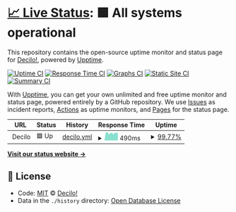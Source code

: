 # [📈 Live Status](https://status.decilo.ar): <!--live status--> **🟩 All systems operational**

This repository contains the open-source uptime monitor and status page for [Decilo!](https://decilo.ar), powered by [Upptime](https://github.com/upptime/upptime).

[![Uptime CI](https://github.com/koj-co/upptime/workflows/Uptime%20CI/badge.svg)](https://github.com/koj-co/upptime/actions?query=workflow%3A%22Uptime+CI%22)
[![Response Time CI](https://github.com/koj-co/upptime/workflows/Response%20Time%20CI/badge.svg)](https://github.com/koj-co/upptime/actions?query=workflow%3A%22Response+Time+CI%22)
[![Graphs CI](https://github.com/koj-co/upptime/workflows/Graphs%20CI/badge.svg)](https://github.com/koj-co/upptime/actions?query=workflow%3A%22Graphs+CI%22)
[![Static Site CI](https://github.com/koj-co/upptime/workflows/Static%20Site%20CI/badge.svg)](https://github.com/koj-co/upptime/actions?query=workflow%3A%22Static+Site+CI%22)
[![Summary CI](https://github.com/koj-co/upptime/workflows/Summary%20CI/badge.svg)](https://github.com/koj-co/upptime/actions?query=workflow%3A%22Summary+CI%22)

With [Upptime](https://upptime.js.org), you can get your own unlimited and free uptime monitor and status page, powered entirely by a GitHub repository. We use [Issues](https://github.com/decilo/decilo_upttime/issues) as incident reports, [Actions](https://github.com/decilo/decilo_upttime/actions) as uptime monitors, and [Pages](https://status.decilo.ar) for the status page.

<!--start: status pages-->
<!-- This summary is generated by Upptime (https://github.com/upptime/upptime) -->
<!-- Do not edit this manually, your changes will be overwritten -->
<!-- prettier-ignore -->
| URL | Status | History | Response Time | Uptime |
| --- | ------ | ------- | ------------- | ------ |
| <img alt="" src="https://favicons.githubusercontent.com/null" height="13"> Decilo | 🟩 Up | [decilo.yml](https://github.com/decilo/decilo_upptime/commits/master/history/decilo.yml) | <details><summary><img alt="Response time graph" src="./graphs/decilo/response-time-week.png" height="20"> 490ms</summary><br><a href="https://status.decilo.ar/history/decilo"><img alt="Response time 1193" src="https://img.shields.io/endpoint?url=https%3A%2F%2Fraw.githubusercontent.com%2Fdecilo%2Fdecilo_upptime%2Fmaster%2Fapi%2Fdecilo%2Fresponse-time.json"></a><br><a href="https://status.decilo.ar/history/decilo"><img alt="24-hour response time 507" src="https://img.shields.io/endpoint?url=https%3A%2F%2Fraw.githubusercontent.com%2Fdecilo%2Fdecilo_upptime%2Fmaster%2Fapi%2Fdecilo%2Fresponse-time-day.json"></a><br><a href="https://status.decilo.ar/history/decilo"><img alt="7-day response time 490" src="https://img.shields.io/endpoint?url=https%3A%2F%2Fraw.githubusercontent.com%2Fdecilo%2Fdecilo_upptime%2Fmaster%2Fapi%2Fdecilo%2Fresponse-time-week.json"></a><br><a href="https://status.decilo.ar/history/decilo"><img alt="30-day response time 1363" src="https://img.shields.io/endpoint?url=https%3A%2F%2Fraw.githubusercontent.com%2Fdecilo%2Fdecilo_upptime%2Fmaster%2Fapi%2Fdecilo%2Fresponse-time-month.json"></a><br><a href="https://status.decilo.ar/history/decilo"><img alt="1-year response time 1193" src="https://img.shields.io/endpoint?url=https%3A%2F%2Fraw.githubusercontent.com%2Fdecilo%2Fdecilo_upptime%2Fmaster%2Fapi%2Fdecilo%2Fresponse-time-year.json"></a></details> | <details><summary><a href="https://status.decilo.ar/history/decilo">99.77%</a></summary><a href="https://status.decilo.ar/history/decilo"><img alt="All-time uptime 99.66%" src="https://img.shields.io/endpoint?url=https%3A%2F%2Fraw.githubusercontent.com%2Fdecilo%2Fdecilo_upptime%2Fmaster%2Fapi%2Fdecilo%2Fuptime.json"></a><br><a href="https://status.decilo.ar/history/decilo"><img alt="24-hour uptime 100.00%" src="https://img.shields.io/endpoint?url=https%3A%2F%2Fraw.githubusercontent.com%2Fdecilo%2Fdecilo_upptime%2Fmaster%2Fapi%2Fdecilo%2Fuptime-day.json"></a><br><a href="https://status.decilo.ar/history/decilo"><img alt="7-day uptime 99.77%" src="https://img.shields.io/endpoint?url=https%3A%2F%2Fraw.githubusercontent.com%2Fdecilo%2Fdecilo_upptime%2Fmaster%2Fapi%2Fdecilo%2Fuptime-week.json"></a><br><a href="https://status.decilo.ar/history/decilo"><img alt="30-day uptime 99.63%" src="https://img.shields.io/endpoint?url=https%3A%2F%2Fraw.githubusercontent.com%2Fdecilo%2Fdecilo_upptime%2Fmaster%2Fapi%2Fdecilo%2Fuptime-month.json"></a><br><a href="https://status.decilo.ar/history/decilo"><img alt="1-year uptime 99.66%" src="https://img.shields.io/endpoint?url=https%3A%2F%2Fraw.githubusercontent.com%2Fdecilo%2Fdecilo_upptime%2Fmaster%2Fapi%2Fdecilo%2Fuptime-year.json"></a></details>

<!--end: status pages-->

[**Visit our status website →**](https://status.decilo.ar)

## 📄 License

- Code: [MIT](./LICENSE) © [Decilo!](https://decilo.ar)
- Data in the `./history` directory: [Open Database License](https://opendatacommons.org/licenses/odbl/1-0/)

